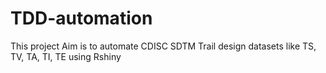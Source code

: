 # TDD-automation
This project Aim is to automate CDISC SDTM Trail design datasets like TS, TV, TA, TI, TE using Rshiny
